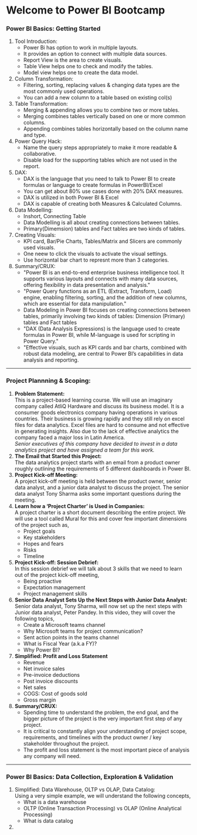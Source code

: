 # Welcome to Power BI Bootcamp

### Power BI Basics: Getting Started
1. Tool Introduction:
   - Power Bi has option to work in multiple layouts.
   - It provides an option to connect with multiple data sources.
   - Report View is the area to create visuals.
   - Table View helps one to check and modify the tables.
   - Model view helps one to create the data model.
2. Column Transformation:
   - Filtering, sorting, replacing values & changing data types are the most commonly used operations.
   - You can add a new column to a table based on existing col(s)
3. Table Transformation:
   - Merging & appending allows you to combine two or more tables.
   - Merging combines tables vertically based on one or more common columns.
   - Appending combines tables horizontally based on the column name and type.
4. Power Query Hack:
   - Name the query steps appropriately to make it more readable & collaborative.
   - Disable load for the supporting tables which are not used in the report.
5. DAX:
   - DAX is the language that you need to talk to Power BI to create formulas or language to create formulas in PowerBI/Excel
   - You can get about 80% use cases done with 20% DAX measures.
   - DAX is utilized in both Power BI & Excel
   - DAX is capable of creating both Measures & Calculated Columns.
6. Data Modelling:
   - Inshort, Connecting Table
   - Data Modelling is all about creating connections between tables.
   - Primary(Dimemsion) tables and Fact tables are two kinds of tables.
7. Creating Visuals:
   - KPI card, Bar/Pie Charts, Tables/Matrix and Slicers are commonly used visuals.
   - One neew to click the visuals to activate the visual settings.
   - Use horizontal bar chart to represnt more than 3 categories.
8. Summary/CRUX:
   - "Power BI is an end-to-end enterprise business intelligence tool. It supports various layouts and connects with many data sources, offering flexibility in data presentation and analysis."
   - "Power Query functions as an ETL (Extract, Transform, Load) engine, enabling filtering, sorting, and the addition of new columns, which are essential for data manipulation."
   - Data Modeling in Power BI focuses on creating connections between tables, primarily involving two kinds of tables: Dimension (Primary) tables and Fact tables
   - "DAX (Data Analysis Expressions) is the language used to create formulas in Power BI, while M-language is used for scripting in Power Query."
   - "Effective visuals, such as KPI cards and bar charts, combined with robust data modeling, are central to Power BI’s capabilities in data analysis and reporting.
________________________________

### Project Plannning & Scoping:
1. **Problem Statement:**   
This is a project-based learning course. We will use an imaginary company called AtliQ Hardware and discuss its business model. It is a consumer goods electronics company having operations in various countries. Their business is growing rapidly and they still rely on excel files for data analytics. Excel files are hard to consume and not effective in generating insights. Also due to the lack of effective analytics the company faced a major loss in Latin America.      
_Senior executives of this company have decided to invest in a data analytics project and have assigned a team for this work._
3. **The Email that Started this Project:**   
The data analytics project starts with an email from a product owner roughly outlining the requirements of 5 different dashboards in Power BI.
4. **Project Kick-off Meeting:**   
A project kick-off meeting is held between the product owner, senior data analyst, and a junior data analyst to discuss the project. The senior data analyst Tony Sharma asks some important questions during the meeting.
5. **Learn how a ‘Project Charter’ is Used in Companies:**   
A project charter is a short document describing the entire project. We will use a tool called Mural for this and cover few important dimensions of the project such as,   
   - Project goals
   - Key stakeholders
   - Hopes and fears
   - Risks
   - Timeline
6. **Project Kick-off: Session Debrief:**   
In this session debrief we will talk about 3 skills that we need to learn out of the project kick-off meeting,
   - Being proactive
   - Expectation management
   - Project management skills
7. **Senior Data Analyst Sets Up the Next Steps with Junior Data Analyst:**
Senior data analyst, Tony Sharma, will now set up the next steps with Junior data analyst, Peter Pandey. In this video, they will cover the following topics,
   - Create a Microsoft teams channel
   - Why Microsoft teams for project communication?
   - Sent action points in the teams channel
   - What is Fiscal Year (a.k.a FY)?
   - Why Power BI?
8. **Simplified: Profit and Loss Statement**   
   - Revenue
   - Net invoice sales
   - Pre-invoice deductions
   - Post invoice discounts
   - Net sales
   - COGS: Cost of goods sold
   - Gross margin
9. **Summary/CRUX:**   
   - Spending time to understand the problem, the end goal, and the bigger picture of the project is the very important first step of any project.
   - It is critical to constantly align your understanding of project scope, requirements, and timelines with the product owner / key stakeholder throughout the project.
   - The profit and loss statement is the most important piece of analysis any company will need.
________________________________

### Power BI Basics: Data Collection, Exploration & Validation
1. Simplified: Data Warehouse, OLTP vs OLAP, Data Catalog:   
Using a very simple example, we will understand the following concepts,
   - What is a data warehouse
   - OLTP (Online Transaction Processing) vs OLAP (Online Analytical Processing)
   - What is data catalog
2. 























